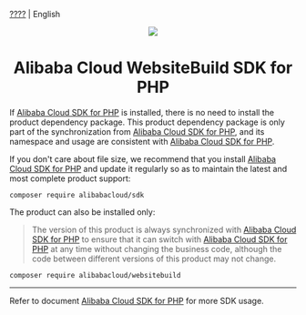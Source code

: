 [????](./README.md) | English

<p align="center">
<a href=" https://www.aliyun.com"><img src="https://aliyunsdk-pages.alicdn.com/icons/AlibabaCloud.svg"></a>
</p>

<h1 align="center">Alibaba Cloud WebsiteBuild SDK for PHP</h1>

If [Alibaba Cloud SDK for PHP][sdk] is installed, there is no need to install the product dependency package. This product dependency package is only part of the synchronization from [Alibaba Cloud SDK for PHP][sdk], and its namespace and usage are consistent with [Alibaba Cloud SDK for PHP][sdk].

If you don't care about file size, we recommend that you install [Alibaba Cloud SDK for PHP][sdk] and update it regularly so as to maintain the latest and most complete product support:
```
composer require alibabacloud/sdk
```

The product can also be installed only:
> The version of this product is always synchronized with [Alibaba Cloud SDK for PHP][sdk] to ensure that it can switch with [Alibaba Cloud SDK for PHP][sdk] at any time without changing the business code, although the code between different versions of this product may not change.
```
composer require alibabacloud/websitebuild
```

***
Refer to document [Alibaba Cloud SDK for PHP][sdk] for more SDK usage.

[sdk]: https://github.com/aliyun/openapi-sdk-php
